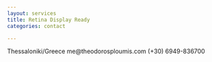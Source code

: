 ```yaml
---
layout: services
title: Retina Display Ready
categories: contact

---
```


<i class="icon-map-marker inline-icon">
</i>
Thessaloniki/Greece

<i class="icon-envelope inline-icon">
</i>
me@theodorosploumis.com

<i class="icon-mobile-phone inline-icon">
</i>
(+30) 6949-836700




